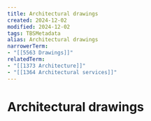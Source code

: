```yaml
---
title: Architectural drawings
created: 2024-12-02
modified: 2024-12-02
tags: TBSMetadata
alias: Architectural drawings
narrowerTerm:
- "[[5563 Drawings]]"
relatedTerm:
- "[[1373 Architecture]]"
- "[[1364 Architectural services]]"
---
```

# Architectural drawings
